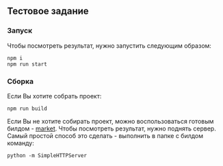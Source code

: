 ## Тестовое задание

### Запуск

Чтобы посмотреть результат, нужно запустить следующим образом:

```
npm i
npm run start

```

### Сборка

Если Вы хотите собрать проект:

```
npm run build

```

Если Вы не хотите собирать проект, можно воспользоваться готовым билдом - [market](https://github.com/ArinaBanana/market-test/releases/tag/market-test). 
Чтобы посмотреть результат, нужно поднять сервер. Самый простой способ это сделать - выполнить в папке с билдом команду:

```
python -m SimpleHTTPServer

```
